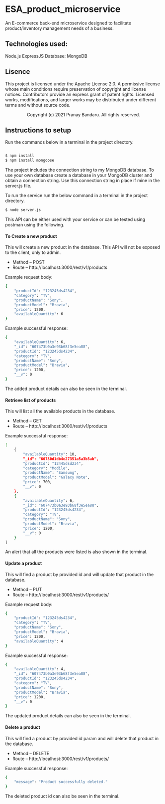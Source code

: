 # ESA_product_microservice
 An E-commerce back-end microservice designed to facilitate product/inventory management needs of a business.
 
## Technologies used:
 Node.js
 ExpressJS
 Database: MongoDB
 
## Lisence
 This project is licensed under the Apache License 2.0.
 A permissive license whose main conditions require preservation of copyright and license notices. Contributors provide an express grant of patent rights. Licensed works, modifications, and larger works may be distributed under different terms and without source code.
 <p align="center"> Copyright (c) 2021 Pranay Bandaru. All rights reserved.</p>

## Instructions to setup
Run the commands below in a terminal in the project directory.
```bash

$ npm install
$ npm install mongoose
```
The project includes the connection string to my MongoDB database. To use your own database create a database in your MongoDB cluster and obtain a connection string. 
Use this connection string in place if mine in the server.js file.

To run the service run the below command in a terminal in the project directory.
```bash
$ node server.js
```

This API can be either used with your service or can be tested using postman using the following.

#### To Create a new product
This will create a new product in the database.
This API will not be exposed to the client, only to admin.

- Method – POST
- Route – http://localhost:3000/rest/v1/products

Example request body:
```bash
{
    "productId": "123245ds4234",
    "category": "TV",
    "productName": "Sony",
    "productModel": "Bravia",
    "price": 1200,
    "availableQuantity": 6
}
```

Example successful response:
```bash
{
    "availableQuantity": 6,
    "_id": "607473b0a3e93b68f3e5ea88",
    "productId": "123245ds4234",
    "category": "TV",
    "productName": "Sony",
    "productModel": "Bravia",
    "price": 1200,
    "__v": 0
}
```
The added product details can also be seen in the terminal.

#### Retrieve list of products
This will list all the available products in the database.

- Method – GET
- Route – http://localhost:3000/rest/v1/products

Example successful response:
```bash
[
    {
        "availableQuantity": 10,
        "_id": "60730d1db4e27351a5a3b3ab",
        "productId": "12445dsd234",
        "category": "Modile",
        "productName": "Samsung",
        "productModel": "Galaxy Note",
        "price": 700,
        "__v": 0
    },
    {
        "availableQuantity": 6,
        "_id": "607473b0a3e93b68f3e5ea88",
        "productId": "123245ds4234",
        "category": "TV",
        "productName": "Sony",
        "productModel": "Bravia",
        "price": 1200,
        "__v": 0
    }
]
```
An alert that all the products were listed is also shown in the terminal.

#### Update a product
This will find a product by provided id and will update that product in the database.

- Method – PUT
- Route – http://localhost:3000/rest/v1/products/<product-id>

Example request body:
```bash
{
    "productId": "123245ds4234",
    "category": "TV",
    "productName": "Sony",
    "productModel": "Bravia",
    "price": 1200,
    "availableQuantity": 4
}
```

Example successful response:
```bash
{
    "availableQuantity": 4,
    "_id": "607473b0a3e93b68f3e5ea88",
    "productId": "123245ds4234",
    "category": "TV",
    "productName": "Sony",
    "productModel": "Bravia",
    "price": 1200,
    "__v": 0
}
```
The updated product details can also be seen in the terminal.

#### Delete a product
This will find a product by provided id param and will delete that product in the database.

- Method – DELETE
- Route – http://localhost:3000/rest/v1/products/<product-id>

Example successful response:
```bash
{
    "message": "Product successfully deleted."
}
```
The deleted product id can also be seen in the terminal.

